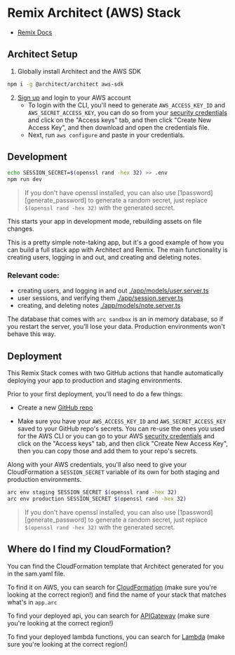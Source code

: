 # Remix Architect (AWS) Stack

- [Remix Docs](https://remix.run/docs)

## Architect Setup

1. Globally install Architect and the AWS SDK

```sh
npm i -g @architect/architect aws-sdk
```

2. [Sign up][signup] and login to your AWS account
   - To login with the CLI, you'll need to generate `AWS_ACCESS_KEY_ID` and `AWS_SECRET_ACCESS_KEY`, you can do so from your [security credentials][aws_access_key_id] and click on the "Access keys" tab, and then click "Create New Access Key", and then download and open the credentials file.
   - Next, run `aws configure` and paste in your credentials.

## Development

```sh
echo SESSION_SECRET=$(openssl rand -hex 32) >> .env
npm run dev
```

> If you don't have openssl installed, you can also use [1password][generate_password] to generate a random secret, just replace `$(openssl rand -hex 32)` with the generated secret.

This starts your app in development mode, rebuilding assets on file changes.

This is a pretty simple note-taking app, but it's a good example of how you can build a full stack app with Architect and Remix. The main functionality is creating users, logging in and out, and creating and deleting notes.

### Relevant code:

- creating users, and logging in and out [./app/models/user.server.ts](./app/models/user.server.ts)
- user sessions, and verifying them [./app/session.server.ts](./app/session.server.ts)
- creating, and deleting notes [./app/models/note.server.ts](./app/models/note.server.ts)

The database that comes with `arc sandbox` is an in memory database, so if you restart the server, you'll lose your data. Production environments won't behave this way.

## Deployment

This Remix Stack comes with two GitHub actions that handle automatically deploying your app to production and staging environments.

Prior to your first deployment, you'll need to do a few things:

- Create a new [GitHub repo](https://repo.new)

- Make sure you have your `AWS_ACCESS_KEY_ID` and `AWS_SECRET_ACCESS_KEY` saved to your GitHub repo's secrets. You can re-use the ones you used for the AWS CLI or you can go to your AWS [security credentials][aws_access_key_id] and click on the "Access keys" tab, and then click "Create New Access Key", then you can copy those and add them to your repo's secrets.

Along with your AWS credentials, you'll also need to give your CloudFormation a `SESSION_SECRET` variable of its own for both staging and production environments.

```sh
arc env staging SESSION_SECRET $(openssl rand -hex 32)
arc env production SESSION_SECRET $(openssl rand -hex 32)
```

> If you don't have openssl installed, you can also use [1password][generate_password] to generate a random secret, just replace `$(openssl rand -hex 32)` with the generated secret.

## Where do I find my CloudFormation?

You can find the CloudFormation template that Architect generated for you in the sam.yaml file.

To find it on AWS, you can search for [CloudFormation][cloudformation] (make sure you're looking at the correct region!) and find the name of your stack that matches what's in `app.arc`

To find your deployed api, you can search for [APIGateway][apigateway] (make sure you're looking at the correct region!)

To find your deployed lambda functions, you can search for [Lambda][lambda] (make sure you're looking at the correct region!)

[signup]: https://portal.aws.amazon.com/billing/signup#/start
[cloudformation]: https://console.aws.amazon.com/cloudformation/home
[apigateway]: https://console.aws.amazon.com/apigateway/main/apis
[lambda]: https://console.aws.amazon.com/lambda/home
[aws_access_key_id]: https://console.aws.amazon.com/iam/home?region=us-east-1#/security_credentials
